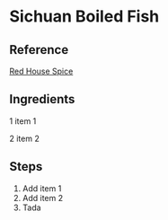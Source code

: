 # Sichuan Boiled Fish

## Reference

[Red House Spice](https://redhousespice.com/sichuan-boiled-fish/)

## Ingredients

1 item 1

2 item 2

## Steps

1. Add item 1
2. Add item 2
3. Tada

